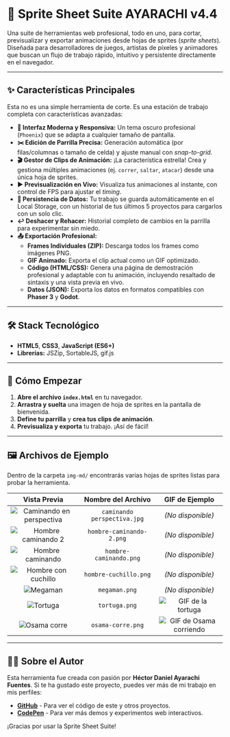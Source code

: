 # 🚀 Sprite Sheet Suite AYARACHI v4.4

<!-- Reemplaza la URL de arriba con una captura de pantalla atractiva de tu herramienta -->

Una suite de herramientas web profesional, todo en uno, para cortar, previsualizar y exportar animaciones desde hojas de sprites (*sprite sheets*). Diseñada para desarrolladores de juegos, artistas de píxeles y animadores que buscan un flujo de trabajo rápido, intuitivo y persistente directamente en el navegador.

---

## ✨ Características Principales

Esta no es una simple herramienta de corte. Es una estación de trabajo completa con características avanzadas:

*   **🎨 Interfaz Moderna y Responsiva:** Un tema oscuro profesional (`Phoenix`) que se adapta a cualquier tamaño de pantalla.
*   **✂️ Edición de Parrilla Precisa:** Generación automática (por filas/columnas o tamaño de celda) y ajuste manual con *snap-to-grid*.
*   **🎬 Gestor de Clips de Animación:** ¡La característica estrella! Crea y gestiona múltiples animaciones (ej. `correr`, `saltar`, `atacar`) desde una única hoja de sprites.
*   **▶️ Previsualización en Vivo:** Visualiza tus animaciones al instante, con control de FPS para ajustar el *timing*.
*   **💾 Persistencia de Datos:** Tu trabajo se guarda automáticamente en el Local Storage, con un historial de tus últimos 5 proyectos para cargarlos con un solo clic.
*   **↩️ Deshacer y Rehacer:** Historial completo de cambios en la parrilla para experimentar sin miedo.
*   **📤 Exportación Profesional:**
    *   **Frames Individuales (ZIP):** Descarga todos los frames como imágenes PNG.
    *   **GIF Animado:** Exporta el clip actual como un GIF optimizado.
    *   **Código (HTML/CSS):** Genera una página de demostración profesional y adaptable con tu animación, incluyendo resaltado de sintaxis y una vista previa en vivo.
    *   **Datos (JSON):** Exporta los datos en formatos compatibles con **Phaser 3** y **Godot**.

---

## 🛠️ Stack Tecnológico

*   **HTML5**, **CSS3**, **JavaScript (ES6+)**
*   **Librerías:** JSZip, SortableJS, gif.js

---

## 🚀 Cómo Empezar

1.  **Abre el archivo `index.html`** en tu navegador.
2.  **Arrastra y suelta** una imagen de hoja de sprites en la pantalla de bienvenida.
3.  **Define tu parrilla** y **crea tus clips de animación**.
4.  **Previsualiza y exporta** tu trabajo. ¡Así de fácil!

---

## 🖼️ Archivos de Ejemplo

Dentro de la carpeta `img-md/` encontrarás varias hojas de sprites listas para probar la herramienta.

| Vista Previa | Nombre del Archivo | GIF de Ejemplo |
| :---: | :---: | :---: |
| ![Caminando en perspectiva](https://raw.githubusercontent.com/HectorDanielAyarachiFuentes/Sprite-Sheet-Suite-v4.4-Dulce-/main/img-md/caminando%20perspectiva.jpg) | `caminando perspectiva.jpg` | *(No disponible)* |
| ![Hombre caminando 2](https://raw.githubusercontent.com/HectorDanielAyarachiFuentes/Sprite-Sheet-Suite-v4.4-Dulce-/main/img-md/hombre-caminando-2.png) | `hombre-caminando-2.png` | *(No disponible)* |
| ![Hombre caminando](https://raw.githubusercontent.com/HectorDanielAyarachiFuentes/Sprite-Sheet-Suite-v4.4-Dulce-/main/img-md/hombre-caminando.png) | `hombre-caminando.png` | *(No disponible)* |
| ![Hombre con cuchillo](https://raw.githubusercontent.com/HectorDanielAyarachiFuentes/Sprite-Sheet-Suite-v4.4-Dulce-/main/img-md/hombre-cuchillo.png) | `hombre-cuchillo.png` | *(No disponible)* |
| ![Megaman](https://raw.githubusercontent.com/HectorDanielAyarachiFuentes/Sprite-Sheet-Suite-v4.4-Dulce-/main/img-md/megaman.png) | `megaman.png` | *(No disponible)* |
| ![Tortuga](https://raw.githubusercontent.com/HectorDanielAyarachiFuentes/Sprite-Sheet-Suite-v4.4-Dulce-/main/img-md/tortuga.png) | `tortuga.png` | ![GIF de la tortuga](https://raw.githubusercontent.com/HectorDanielAyarachiFuentes/Sprite-Sheet-Suite-v4.4-Dulce-/main/img-md/gifs/tortuga.gif) |
| ![Osama corre](https://raw.githubusercontent.com/HectorDanielAyarachiFuentes/Sprite-Sheet-Suite-v4.4-Dulce-/main/img-md/osama-corre.png) | `osama-corre.png` | ![GIF de Osama corriendo](https://raw.githubusercontent.com/HectorDanielAyarachiFuentes/Sprite-Sheet-Suite-v4.4-Dulce-/main/img-md/gifs/osama.gif) |

---

## 👨‍💻 Sobre el Autor

Esta herramienta fue creada con pasión por **Héctor Daniel Ayarachi Fuentes**. Si te ha gustado este proyecto, puedes ver más de mi trabajo en mis perfiles:

*   **[GitHub](https://github.com/HectorDanielAyarachiFuentes)** - Para ver el código de este y otros proyectos.
*   **[CodePen](https://codepen.io/HectorDanielAyarachiFuentes)** - Para ver más demos y experimentos web interactivos.

¡Gracias por usar la Sprite Sheet Suite!
